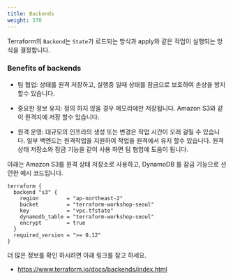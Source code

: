 ```yaml
---
title: Backends
weight: 370
---
```


Terraform의 `Backend`는 `State`가 로드되는 방식과 apply와 같은 작업이 실행되는 방식을 결정합니다.

### Benefits of backends

* 팀 협업: 상태를 원격 저장하고, 실행중 일때 상태를 잠금으로 보호하여 손상을 방지 할수 있습니다.

* 중요한 정보 유지: 정의 하지 않을 경우 메모리에만 저장됩니다. Amazon S3와 같이 원격지에 저장 할수 있습니다.

* 원격 운영: 대규모의 인프라의 생성 또는 변경은 작업 시간이 오래 걸릴 수 있습니다. 일부 백엔드는 원격작업을 지원하여 작업을 원격에서 유지 할수 있습니다. 원격 상태 저장소와 잠금 기능을 같이 사용 하면 팀 협업에 도움이 됩니다.

아래는 Amazon S3를 원격 상태 저장소로 사용하고, DynamoDB 를 잠금 기능으로 선언한 예시 코드입니다.

```hcl
terraform {
  backend "s3" {
    region         = "ap-northeast-2"
    bucket         = "terraform-workshop-seoul"
    key            = "vpc.tfstate"
    dynamodb_table = "terraform-workshop-seoul"
    encrypt        = true
  }
  required_version = ">= 0.12"
}
```

더 많은 정보를 확인 하시려면 아래 링크를 참고 하세요.

* https://www.terraform.io/docs/backends/index.html
